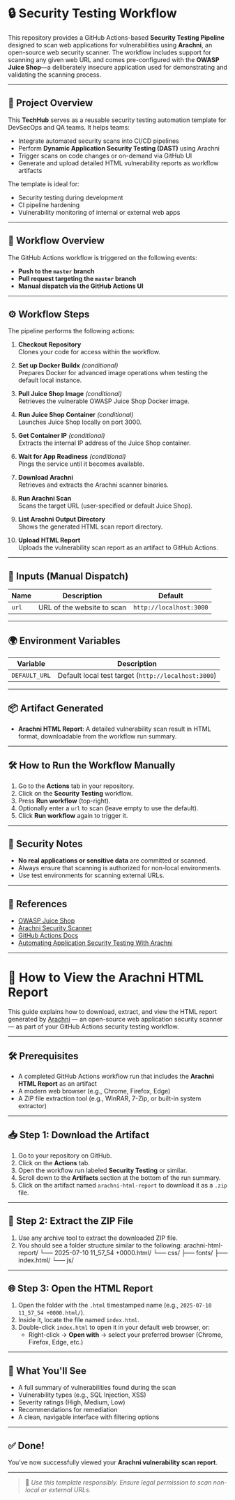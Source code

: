 # 🔒 Security Testing Workflow

This repository provides a GitHub Actions-based **Security Testing Pipeline** designed to scan web applications for vulnerabilities using **Arachni**, an open-source web security scanner. The workflow includes support for scanning any given web URL and comes pre-configured with the **OWASP Juice Shop**—a deliberately insecure application used for demonstrating and validating the scanning process.

---

## 🧠 Project Overview

This **TechHub** serves as a reusable security testing automation template for DevSecOps and QA teams. It helps teams:

- Integrate automated security scans into CI/CD pipelines
- Perform **Dynamic Application Security Testing (DAST)** using Arachni
- Trigger scans on code changes or on-demand via GitHub UI
- Generate and upload detailed HTML vulnerability reports as workflow artifacts

The template is ideal for:
- Security testing during development
- CI pipeline hardening
- Vulnerability monitoring of internal or external web apps

---

## 🚀 Workflow Overview

The GitHub Actions workflow is triggered on the following events:

- **Push to the `master` branch**
- **Pull request targeting the `master` branch**
- **Manual dispatch via the GitHub Actions UI**

---

## ⚙️ Workflow Steps

The pipeline performs the following actions:

1. **Checkout Repository**  
   Clones your code for access within the workflow.

2. **Set up Docker Buildx** *(conditional)*  
   Prepares Docker for advanced image operations when testing the default local instance.

3. **Pull Juice Shop Image** *(conditional)*  
   Retrieves the vulnerable OWASP Juice Shop Docker image.

4. **Run Juice Shop Container** *(conditional)*  
   Launches Juice Shop locally on port 3000.

5. **Get Container IP** *(conditional)*  
   Extracts the internal IP address of the Juice Shop container.

6. **Wait for App Readiness** *(conditional)*  
   Pings the service until it becomes available.

7. **Download Arachni**  
   Retrieves and extracts the Arachni scanner binaries.

8. **Run Arachni Scan**  
   Scans the target URL (user-specified or default Juice Shop).

9. **List Arachni Output Directory**  
   Shows the generated HTML scan report directory.

10. **Upload HTML Report**  
    Uploads the vulnerability scan report as an artifact to GitHub Actions.

---

## 📝 Inputs (Manual Dispatch)

| Name | Description | Default |
|------|-------------|---------|
| `url` | URL of the website to scan | `http://localhost:3000` |

---

## 🌍 Environment Variables

| Variable | Description |
|----------|-------------|
| `DEFAULT_URL` | Default local test target (`http://localhost:3000`) |

---

## 📦 Artifact Generated

- **Arachni HTML Report**: A detailed vulnerability scan result in HTML format, downloadable from the workflow run summary.

---

## 🛠️ How to Run the Workflow Manually

1. Go to the **Actions** tab in your repository.
2. Click on the **Security Testing** workflow.
3. Press **Run workflow** (top-right).
4. Optionally enter a `url` to scan (leave empty to use the default).
5. Click **Run workflow** again to trigger it.

---

## 🔐 Security Notes

- **No real applications or sensitive data** are committed or scanned.
- Always ensure that scanning is authorized for non-local environments.
- Use test environments for scanning external URLs.

---

## 📎 References

- [OWASP Juice Shop](https://owasp.org/www-project-juice-shop/)
- [Arachni Security Scanner](https://github.com/Arachni/arachni)
- [GitHub Actions Docs](https://docs.github.com/en/actions)
- [Automating Application Security Testing With Arachni](https://blog.nashtechglobal.com/automating-application-security-testing-with-arachni/)

---
# 📄 How to View the Arachni HTML Report

This guide explains how to download, extract, and view the HTML report generated by [Arachni](https://github.com/Arachni/arachni) — an open-source web application security scanner — as part of your GitHub Actions security testing workflow.

---

## 🛠️ Prerequisites

- A completed GitHub Actions workflow run that includes the **Arachni HTML Report** as an artifact
- A modern web browser (e.g., Chrome, Firefox, Edge)
- A ZIP file extraction tool (e.g., WinRAR, 7-Zip, or built-in system extractor)

---

## 📥 Step 1: Download the Artifact

1. Go to your repository on GitHub.
2. Click on the **Actions** tab.
3. Open the workflow run labeled **Security Testing** or similar.
4. Scroll down to the **Artifacts** section at the bottom of the run summary.
5. Click on the artifact named `arachni-html-report` to download it as a `.zip` file.

---

## 📂 Step 2: Extract the ZIP File

1. Use any archive tool to extract the downloaded ZIP file.
2. You should see a folder structure similar to the following:
arachni-html-report/
└── 2025-07-10 11_57_54 +0000.html/
    └── css/
    ├── fonts/
    ├── index.html/
    └── js/
---
## 🌐 Step 3: Open the HTML Report

1. Open the folder with the `.html` timestamped name (e.g., `2025-07-10 11_57_54 +0000.html/`).
2. Inside it, locate the file named `index.html`.
3. Double-click `index.html` to open it in your default web browser, or:
   - Right-click → **Open with** → select your preferred browser (Chrome, Firefox, Edge, etc.)

---

## 🧾 What You'll See

- A full summary of vulnerabilities found during the scan
- Vulnerability types (e.g., SQL Injection, XSS)
- Severity ratings (High, Medium, Low)
- Recommendations for remediation
- A clean, navigable interface with filtering options

---

## ✅ Done!

You’ve now successfully viewed your **Arachni vulnerability scan report**.

---


> 🧩 *Use this template responsibly. Ensure legal permission to scan non-local or external URLs.*

